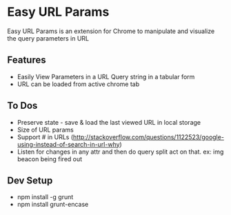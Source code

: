 Easy URL Params
===============

Easy URL Params is an extension for Chrome to manipulate and visualize the query parameters in URL

Features
---------
* Easily View Parameters in a URL Query string in a tabular form
* URL can be loaded from active chrome tab

To Dos
---------
* Preserve state - save & load the last viewed URL in local storage
* Size of URL params
* Support # in URLs 
	(http://stackoverflow.com/questions/1122523/google-using-instead-of-search-in-url-why)
* Listen for changes in any attr and then do query split act on that.
	ex: img beacon being fired out


Dev Setup
---------
* npm install -g grunt
* npm install grunt-encase